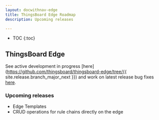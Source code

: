 ```yaml
---
layout: docwithnav-edge
title: ThingsBoard Edge Roadmap
description: Upcoming releases

---
```


* TOC
{:toc}

## ThingsBoard Edge

See active development in progress [here](https://github.com/thingsboard/thingsboard-edge/tree/{{ site.release.branch_major_next }}) and work on latest release bug fixes [here](https://github.com/thingsboard/thingsboard-edge/tree/master).

### Upcoming releases
* Edge Templates
* CRUD operations for rule chains directly on the edge